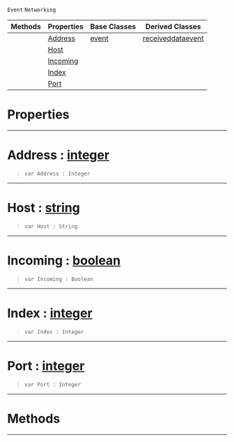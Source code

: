  `Event` `Networking`



|Methods|Properties|Base Classes|Derived Classes|
|---|---|---|---|
| |[ Address](https://github.com/ZilchEngine/ZilchDocs/blob/master/code_reference/class_reference/connectionevent.md#address-zilch-engine-docu)|[event](https://github.com/ZilchEngine/ZilchDocs/blob/master/code_reference/class_reference/event.md)|[receiveddataevent](https://github.com/ZilchEngine/ZilchDocs/blob/master/code_reference/class_reference/receiveddataevent.md)|
| |[ Host](https://github.com/ZilchEngine/ZilchDocs/blob/master/code_reference/class_reference/connectionevent.md#host-zilch-engine-documen)| | |
| |[ Incoming](https://github.com/ZilchEngine/ZilchDocs/blob/master/code_reference/class_reference/connectionevent.md#incoming-zilch-engine-doc)| | |
| |[ Index](https://github.com/ZilchEngine/ZilchDocs/blob/master/code_reference/class_reference/connectionevent.md#index-zilch-engine-docume)| | |
| |[ Port](https://github.com/ZilchEngine/ZilchDocs/blob/master/code_reference/class_reference/connectionevent.md#port-zilch-engine-documen)| | |


 #  Properties


---  
 #  Address : [integer](https://github.com/ZilchEngine/ZilchDocs/blob/master/code_reference/nada_base_types/integer.md)

> 
> ``` lang=cpp, name=Nada
> var Address : Integer


---  
 #  Host : [string](https://github.com/ZilchEngine/ZilchDocs/blob/master/code_reference/nada_base_types/string.md)

> 
> ``` lang=cpp, name=Nada
> var Host : String


---  
 #  Incoming : [boolean](https://github.com/ZilchEngine/ZilchDocs/blob/master/code_reference/nada_base_types/boolean.md)

> 
> ``` lang=cpp, name=Nada
> var Incoming : Boolean


---  
 #  Index : [integer](https://github.com/ZilchEngine/ZilchDocs/blob/master/code_reference/nada_base_types/integer.md)

> 
> ``` lang=cpp, name=Nada
> var Index : Integer


---  
 #  Port : [integer](https://github.com/ZilchEngine/ZilchDocs/blob/master/code_reference/nada_base_types/integer.md)

> 
> ``` lang=cpp, name=Nada
> var Port : Integer


---  
 #  Methods


---  
 

 